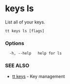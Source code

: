 # keys ls

List all of your keys.

```
tt keys ls [flags]
```

### Options

```
  -h, --help   help for ls
```

### SEE ALSO

* [tt keys](tt_keys.md)	 - Key management
